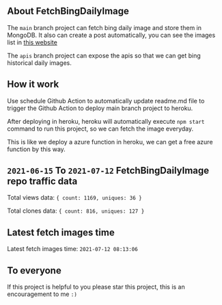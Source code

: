 ## About FetchBingDailyImage

The `main` branch project can fetch bing daily image and store them in MongoDB.
It also can create a post automatically, you can see the images list in [this website](https://oursalbum.netlify.app)

The `apis` branch project can expose the apis so that we can get bing historical daily images.

## How it work

Use schedule Github Action to automatically update readme.md file to trigger the Github Action to deploy main branch project to heroku.

After deploying in heroku, heroku will automatically execute `npm start` command to run this project, so we can fetch the image everyday.

This is like we deploy a azure function in heroku, we can get a free azure function by this way.

## `2021-06-15` To `2021-07-12` FetchBingDailyImage repo traffic data

Total views data: `{ count: 1169, uniques: 36 }`

Total clones data: `{ count: 816, uniques: 127 }`

## Latest fetch images time

Latest fetch images time: `2021-07-12 08:13:06`

## To everyone

If this project is helpful to you please star this project, this is an encouragement to me `:)`



